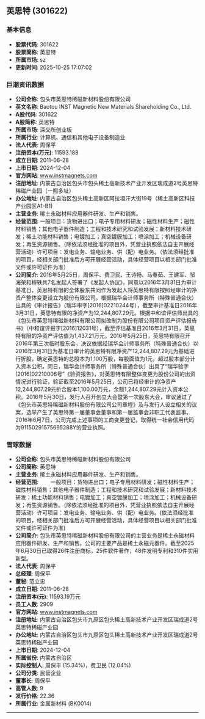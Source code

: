 ## 英思特 (301622)

### 基本信息

- **股票代码**: 301622
- **股票简称**: 英思特
- **所属市场**: sz
- **更新时间**: 2025-10-25 17:07:02

### 巨潮资讯数据

- **公司全称**: 包头市英思特稀磁新材料股份有限公司
- **英文名称**: Baotou INST Magnetic New Materials Shareholding Co., Ltd.
- **A股代码**: 301622
- **A股简称**: 英思特
- **所属市场**: 深交所创业板
- **所属行业**: 计算机、通信和其他电子设备制造业
- **法人代表**: 周保平
- **注册资本(万元)**: 11593.188
- **成立日期**: 2011-06-28
- **上市日期**: 2024-12-04
- **官方网站**: www.instmagnets.com
- **注册地址**: 内蒙古自治区包头市包头稀土高新技术产业开发区瑞成道2号英思特稀磁产业园（一照多址）
- **办公地址**: 内蒙古自治区包头稀土高新区阿拉坦汗大街19号（稀土高新区科技产业园区A1-B1)
- **主营业务**: 稀土永磁材料应用器件研发、生产和销售。
- **经营范围**: 一般项目：货物进出口；电子专用材料研发；磁性材料生产；磁性材料销售；其他电子器件制造；工程和技术研究和试验发展；新材料技术研发；稀土功能材料销售；电镀加工；真空镀膜加工；喷涂加工；机械设备研发；再生资源销售。（除依法须经批准的项目外，凭营业执照依法自主开展经营活动）许可项目：发电业务、输电业务、供（配）电业务。（依法须经批准的项目，经相关部门批准后方可开展经营活动，具体经营项目以相关部门批准文件或许可证件为准）
- **公司简介**: 2016年5月25日，周保平、费卫民、王诗畅、马春茹、王建军、邹海荣和程轶共7名发起人签署了《发起人协议》，同意以2016年3月31日为审计基准日，英思特有限的全体股东共同作为发起人将英思特有限按照经审计的净资产整体变更设立为股份有限公司。根据瑞华会计师事务所（特殊普通合伙）出具的《审计报告》（瑞华审字[2016]02210244号），截至审计基准日2016年3月31日，英思特有限的净资产为12,244,807.29元。根据中和谊评估师出具的《包头市英思特稀磁新材料有限公司拟改制为股份有限公司项目资产评估报告书》（中和谊评报字[2016]12031号），截至评估基准日2016年3月31日，英思特有限的净资产评估值为1,437.21万元。2016年5月25日，英思特有限召开2016年第三次临时股东会，决议依据经瑞华会计师事务所（特殊普通合伙）以2016年3月31日为基准日审计的英思特有限净资产12,244,807.29元为基础进行折股，确定英思特的总股本为1,100万股，每股面值为1元，超过股本部分计入资本公积。同日，瑞华会计师事务所（特殊普通合伙）出具了“瑞华验字[2016]02210006号”《验资报告》，对英思特有限整体变更为股份公司的出资情况进行验证，验证截至2016年5月25日，公司已将经审计的净资产12,244,807.29元折合股本1,100.00万元，余额1,244,807.29元计入资本公积。2016年5月30日，发行人召开创立大会暨第一次股东大会，审议通过了《包头市英思特稀磁新材料股份有限公司公司章程》及与发行人设立相关的议案，选举产生了英思特第一届董事会董事和第一届监事会非职工代表监事。2016年6月7日，公司完成上述事项的工商变更登记，取得统一社会信用代码为91150291575695288Y的营业执照。

### 雪球数据

- **公司全称**: 包头市英思特稀磁新材料股份有限公司
- **公司简称**: 英思特
- **主营业务**: 稀土永磁材料应用器件研发、生产和销售。
- **经营范围**: 　　一般项目：货物进出口；电子专用材料研发；磁性材料生产；磁性材料销售；其他电子器件制造；工程和技术研究和试验发展；新材料技术研发；稀土功能材料销售；电镀加工；真空镀膜加工；喷涂加工；机械设备研发；再生资源销售。（除依法须经批准的项目外，凭营业执照依法自主开展经营活动）许可项目：发电业务、输电业务、供（配）电业务。(依法须经批准的项目，经相关部门批准后方可开展经营活动，具体经营项目以相关部门批准文件或许可证件为准)
- **公司简介**: 包头市英思特稀磁新材料股份有限公司的主营业务是稀土永磁材料应用器件研发、生产和销售。公司的主要产品是稀土永磁元器件。截至2025年6月30日已取得26件注册商标，25件软件著作，48件发明专利和310件实用新型。
- **法人代表**: 周保平
- **总经理**: 周保平
- **董秘**: 范立忠
- **成立日期**: 2011-06-28
- **注册资本(元)**: 11593.19万元
- **员工人数**: 2909
- **官方网站**: www.instmagnets.com
- **注册地址**: 内蒙古自治区包头市九原区包头稀土高新技术产业开发区瑞成道2号英思特稀磁产业园
- **办公地址**: 内蒙古自治区包头市九原区包头稀土高新技术产业开发区瑞成道2号英思特稀磁产业园
- **上市日期**: 2024-12-04
- **所属省份**: 内蒙古自治区
- **实际控制人**: 周保平 (15.34%)，费卫民 (12.04%)
- **公司分类**: 民营企业
- **董事长**: 周保平
- **高管人数**: 9
- **发行价格**: 22.36
- **所属行业**: 金属新材料 (BK0014)

---